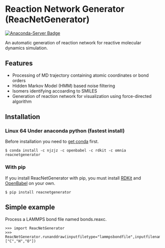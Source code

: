 # Reaction Network Generator (ReacNetGenerator)
[![Anaconda-Server Badge](https://anaconda.org/njzjz/reacnetgenerator/badges/installer/conda.svg)](https://conda.anaconda.org/njzjz)

An automatic generation of reaction network for reactive molecular dynamics simulation.
## Features
- Processing of MD trajectory containing atomic coordinates or bond orders
- Hidden Markov Model (HMM) based noise filtering
- Isomers identifying accoarding to SMILES
- Generation of reaction network for visualization using force-directed algorithm
## Installation
### Linux 64 Under anaconda python (fastest install)
Before installation you need to [get conda](https://conda.io/docs/user-guide/install/index.html) first.
```
$ conda install -c njzjz -c openbabel -c rdkit -c omnia reacnetgenerator
```
### With pip
If you install ReacNetGenerator with pip, you must install [RDKit](https://github.com/rdkit/rdkit) and [OpenBabel](https://github.com/openbabel/openbabel) on your own.
```
$ pip install reacnetgenerator
```
## Simple example
Process a LAMMPS bond file named bonds.reaxc.
```
>>> import ReacNetGenerator
>>> ReacNetGenerator.runanddraw(inputfiletype="lammpsbondfile",inputfilename="bonds.reaxc",atomname=["C","H","O"])
```
